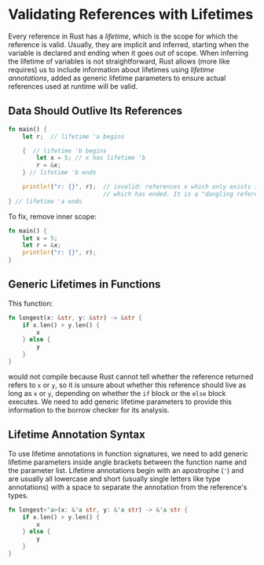 # Validating References with Lifetimes

Every reference in Rust has a *lifetime*, which is the scope for which the
reference is valid. Usually, they are implicit and inferred, starting when the
variable is declared and ending when it goes out of scope. When inferring the
lifetime of variables is not straightforward, Rust allows (more like requires)
us to include information about lifetimes using *lifetime annotations*, added
as generic lifetime parameters to ensure actual references used at runtime will
be valid.

## Data Should Outlive Its References

```rust
fn main() {
    let r;  // lifetime 'a begins

    {  // lifetime 'b begins
        let x = 5; // x has lifetime 'b
        r = &x;
    } // lifetime 'b ends

    println!("r: {}", r);  // invalid: references x which only exists in 'b
                           // which has ended. It is a "dangling reference".
} // lifetime 'a ends
```

To fix, remove inner scope:

```rust
fn main() {
    let x = 5;
    let r = &x;
    println!("r: {}", r);
}
```

## Generic Lifetimes in Functions

This function:

```rust
fn longest(x: &str, y: &str) -> &str {
    if x.len() > y.len() {
        x
    } else {
        y
    }
}
```

would not compile because Rust cannot tell whether the reference returned refers
to `x` or `y`, so it is unsure about whether this reference should live as long
as `x` or `y`, depending on whether the `if` block or the `else` block executes.
We need to add generic lifetime parameters to provide this information to the
borrow checker for its analysis.

## Lifetime Annotation Syntax

To use lifetime annotations in function signatures, we need to add generic
lifetime parameters inside angle brackets between the function name and the
parameter list. Lifetime annotations begin with an apostrophe (`'`) and are
usually all lowercase and short (usually single letters like type annotations)
with a space to separate the annotation from the reference's types.

```rust
fn longest<'a>(x: &'a str, y: &'a str) -> &'a str {
    if x.len() > y.len() {
        x
    } else {
        y
    }
}
```